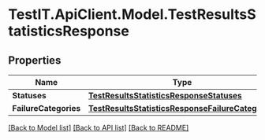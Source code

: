 # TestIT.ApiClient.Model.TestResultsStatisticsResponse

## Properties

Name | Type | Description | Notes
------------ | ------------- | ------------- | -------------
**Statuses** | [**TestResultsStatisticsResponseStatuses**](TestResultsStatisticsResponseStatuses.md) |  | 
**FailureCategories** | [**TestResultsStatisticsResponseFailureCategories**](TestResultsStatisticsResponseFailureCategories.md) |  | 

[[Back to Model list]](../README.md#documentation-for-models) [[Back to API list]](../README.md#documentation-for-api-endpoints) [[Back to README]](../README.md)

